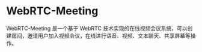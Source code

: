 # WebRTC-Meeting
WebRTC-Meeting 是一个基于 WebRTC 技术实现的在线视频会议系统，可以创建房间，邀请用户加入视频会议，在线进行语音、视频、文本聊天、共享屏幕等操作。


